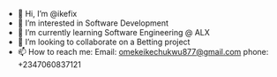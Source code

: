 - 👋 Hi, I’m @ikefix
- 👀 I’m interested in Software Development
- 🌱 I’m currently learning Software Engineering @ ALX
- 💞️ I’m looking to collaborate on a Betting project
- 📫 How to reach me: Email: omekeikechukwu877@gmail.com  phone: +2347060837121

<!---
ikefix/ikefix is a ✨ special ✨ repository because its `README.md` (this file) appears on your GitHub profile.
You can click the Preview link to take a look at your changes.
--->
